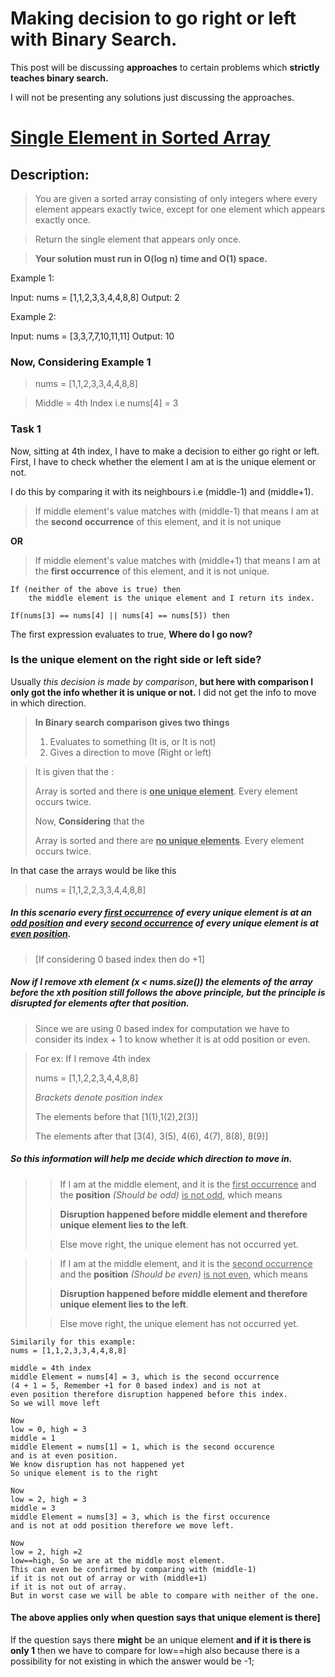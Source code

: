 # Making decision to go right or left with Binary Search. 


This post will be discussing **approaches** to certain problems which **strictly teaches binary search.**

I will not be presenting any solutions just discussing the approaches. 

# [Single Element in Sorted Array](https://leetcode.com/problems/single-element-in-a-sorted-array/description/)

## Description:

>You are given a sorted array consisting of only integers where every element appears exactly twice, except for one element which appears exactly once.

>Return the single element that appears only once.

> **Your solution must run in O(log n) time and O(1) space.**

Example 1:

Input: nums = [1,1,2,3,3,4,4,8,8]
Output: 2

Example 2:

Input: nums = [3,3,7,7,10,11,11]
Output: 10




### Now, Considering Example 1
> nums = [1,1,2,3,3,4,4,8,8]

> Middle = 4th Index i.e nums[4] = 3

### Task 1
Now, sitting at 4th index, I have to make a decision to either go right or left. 
First, I have to check whether the element I am at is the unique element or not. 

I do this by comparing it with its neighbours i.e (middle-1) and (middle+1).


> If middle element's value matches with (middle-1) that means I am at the **second occurrence** of 
> this element, and it is not unique

**OR**

> If middle element's value matches with (middle+1) that means I am at the **first occurrence** of 
> this element, and it is not unique.

```
If (neither of the above is true) then 
    the middle element is the unique element and I return its index. 

If(nums[3] == nums[4] || nums[4] == nums[5]) then

```

The first expression evaluates to true, **Where do I go now?** 

### Is the unique element on the right side or left side? 

Usually *this decision is made by comparison*, **but here with comparison I only got the info whether 
it is unique or not.** I did not get the info to move in which direction.

> **In Binary search comparison gives two things**
> 1. Evaluates to something (It is, or It is not)
> 2. Gives a direction to move (Right or left)

> It is given that the :
> 
> Array is sorted and there is **<u>one unique element</u>**. Every element occurs twice.
> 
> Now, **Considering** that the 
> 
> Array is sorted and there are **<u>no unique elements</u>**. Every element occurs twice. 

In that case the arrays would be like this
> nums = [1,1,2,2,3,3,4,4,8,8]

##### In this scenario every <u>first occurrence</u> of every unique element is at an <u>odd position</u> and every <u>second occurrence</u> of every unique element is at <u>even position</u>. 

> [If considering 0 based index then do +1]

##### Now if I remove xth element (x < nums.size()) the elements of the array before the xth position still follows the above principle, but the principle is disrupted for elements after that position.

> Since we are using 0 based index for computation we have to consider its index + 1 to know whether it is at odd position or even. 

> For ex: If I remove 4th index
> 
> nums = [1,1,2,2,3,4,4,8,8]
> 
> _Brackets denote position index_
>
> The elements before that [1(1),1(2),2(3)] 
> 
> The elements after that [3(4), 3(5), 4(6), 4(7), 8(8), 8(9)]

##### So this information will help me decide which direction to move in. 

>> If I am at the middle element,
and it is the <u>first occurrence</u> and the **position** *(Should be odd)* <u>is not odd</u>, 
which means
> 
>> **Disruption happened before middle element and therefore unique element lies to the left**.
>
>> Else move right, the unique element has not occurred yet.

>> If I am at the middle element, 
and it is the <u>second occurrence</u> and the **position** *(Should be even)* <u>is not even</u>,
which means 
> 
>> **Disruption happened before middle element and therefore unique element lies to the left**. 
> 
>> Else move right, the unique element has not occurred yet. 

```
Similarily for this example: 
nums = [1,1,2,3,3,4,4,8,8]

middle = 4th index
middle Element = nums[4] = 3, which is the second occurrence 
(4 + 1 = 5, Remember +1 for 0 based index) and is not at 
even position therefore disruption happened before this index. 
So we will move left 

Now
low = 0, high = 3
middle = 1
middle Element = nums[1] = 1, which is the second occurence 
and is at even position. 
We know disruption has not happened yet
So unique element is to the right 

Now 
low = 2, high = 3
middle = 3
middle Element = nums[3] = 3, which is the first occurence 
and is not at odd position therefore we move left.

Now 
low = 2, high =2 
low==high, So we are at the middle most element. 
This can even be confirmed by comparing with (middle-1)
if it is not out of array or with (middle+1)
if it is not out of array. 
But in worst case we will be able to compare with neither of the one.

```

#### The above applies only when question says that unique element is there]


If the question says there **might** be an unique element **and if it is there is only 1** 
then we have to compare for low==high also because there is a possibility for not existing
in which the answer would be -1;









